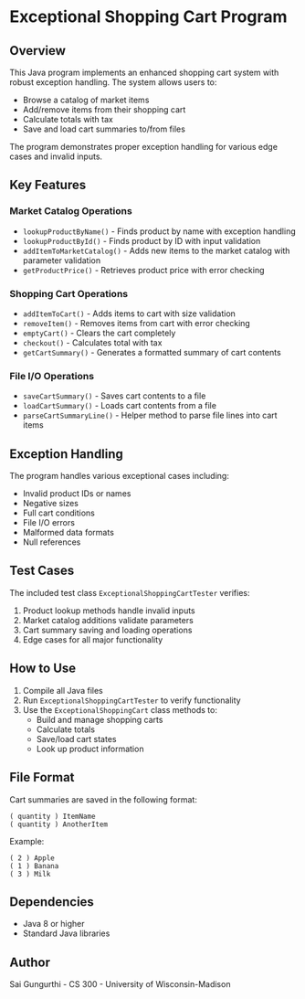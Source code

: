 # Exceptional Shopping Cart Program

## Overview

This Java program implements an enhanced shopping cart system with robust exception handling. The system allows users to:
- Browse a catalog of market items
- Add/remove items from their shopping cart
- Calculate totals with tax
- Save and load cart summaries to/from files

The program demonstrates proper exception handling for various edge cases and invalid inputs.

## Key Features

### Market Catalog Operations
- `lookupProductByName()` - Finds product by name with exception handling
- `lookupProductById()` - Finds product by ID with input validation
- `addItemToMarketCatalog()` - Adds new items to the market catalog with parameter validation
- `getProductPrice()` - Retrieves product price with error checking

### Shopping Cart Operations
- `addItemToCart()` - Adds items to cart with size validation
- `removeItem()` - Removes items from cart with error checking
- `emptyCart()` - Clears the cart completely
- `checkout()` - Calculates total with tax
- `getCartSummary()` - Generates a formatted summary of cart contents

### File I/O Operations
- `saveCartSummary()` - Saves cart contents to a file
- `loadCartSummary()` - Loads cart contents from a file
- `parseCartSummaryLine()` - Helper method to parse file lines into cart items

## Exception Handling

The program handles various exceptional cases including:
- Invalid product IDs or names
- Negative sizes
- Full cart conditions
- File I/O errors
- Malformed data formats
- Null references

## Test Cases

The included test class `ExceptionalShoppingCartTester` verifies:
1. Product lookup methods handle invalid inputs
2. Market catalog additions validate parameters
3. Cart summary saving and loading operations
4. Edge cases for all major functionality

## How to Use

1. Compile all Java files
2. Run `ExceptionalShoppingCartTester` to verify functionality
3. Use the `ExceptionalShoppingCart` class methods to:
   - Build and manage shopping carts
   - Calculate totals
   - Save/load cart states
   - Look up product information

## File Format

Cart summaries are saved in the following format:
```
( quantity ) ItemName
( quantity ) AnotherItem
```

Example:
```
( 2 ) Apple
( 1 ) Banana
( 3 ) Milk
```

## Dependencies

- Java 8 or higher
- Standard Java libraries

## Author

Sai Gungurthi - CS 300 - University of Wisconsin-Madison
